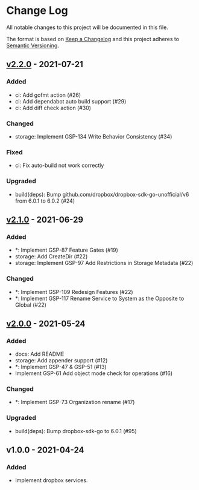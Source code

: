 # Change Log

All notable changes to this project will be documented in this file.

The format is based on [Keep a Changelog](https://keepachangelog.com/)
and this project adheres to [Semantic Versioning](https://semver.org/).

## [v2.2.0] - 2021-07-21

### Added

- ci: Add gofmt action (#26)
- ci: Add dependabot auto build support (#29)
- ci: Add diff check action (#30)

### Changed

- storage: Implement GSP-134 Write Behavior Consistency (#34)

### Fixed

- ci: Fix auto-build not work correctly

### Upgraded

- build(deps): Bump github.com/dropbox/dropbox-sdk-go-unofficial/v6 from 6.0.1 to 6.0.2 (#24)

## [v2.1.0] - 2021-06-29

### Added

- *: Implement GSP-87 Feature Gates (#19)
- storage: Add CreateDir (#22)
- storage: Implement GSP-97 Add Restrictions in Storage Metadata (#22)

### Changed

- *: Implement GSP-109 Redesign Features (#22)
- *: Implement GSP-117 Rename Service to System as the Opposite to Global (#22)

## [v2.0.0] - 2021-05-24

### Added

- docs: Add README
- storage: Add appender support (#12)
- *: Implement GSP-47 & GSP-51 (#13)
- Implement GSP-61 Add object mode check for operations (#16)

### Changed

- *: Implement GSP-73 Organization rename (#17)

### Upgraded

- build(deps): Bump dropbox-sdk-go to 6.0.1 (#95)

## v1.0.0 - 2021-04-24

### Added

- Implement dropbox services.

[v2.2.0]: https://github.com/beyondstorage/go-service-dropbox/compare/v2.1.0...v2.2.0
[v2.1.0]: https://github.com/beyondstorage/go-service-dropbox/compare/v2.0.0...v2.1.0
[v2.0.0]: https://github.com/beyondstorage/go-service-dropbox/compare/v1.0.0...v2.0.0
